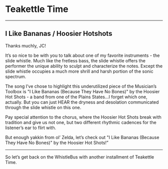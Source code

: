 # Teakettle Time

---

## I Like Bananas / Hoosier Hotshots

Thanks muchly, JC!

It’s so nice to be with you to talk about one of my favorite instruments - the slide whistle.  Much like the fretless bass, the slide whistle offers the performer the unique ability to sculpt and characterize the notes.  Except the slide whistle occupies a much more shrill and harsh portion of the sonic spectrum.

The song I’ve chose to highlight this underutilized piece of the Musician’s Toolbox is "I Like Bananas (Because They Have No Bones)" by the Hoosier Hot Shots - a band from one of the Plains States...I forget which one, actually.  But you can just HEAR the dryness and desolation communicated through the slide whistle on this one.

Pay special attention to the chorus, where the Hoosier Hot Shots break with tradition and give us not one, but two different rhythmic cadences for the listener’s ear to flirt with.

But enough yakkin from ol’ Zelda, let’s check out "I Like Bananas (Because They Have No Bones)" by the Hoosier Hot Shots!”

---

So let’s get back on the WhistleBus with another installment of Teakettle Time.
